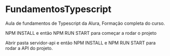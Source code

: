 # FundamentosTypescript
Aula de fundamentos de Typescript da Alura, Formação completa do curso.



NPM INSTALL e então
NPM RUN START para começar a rodar o projeto

Abrir pasta servidor-api  e então NPM INSTALL
e NPM RUN START para rodar a API do projeto.
